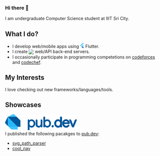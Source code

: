 ### Hi there 👋

I am undergraduate Computer Science student at IIIT Sri City.

## What I do?

- I develop web/mobile apps using ![](assets/flutter.png) Flutter.
- I create <img src="https://raw.githubusercontent.com/konpa/devicon/master/icons/django/django-plain.svg" height=14 style="vertical-align: sub;"> web/API back-end servers.
- I occasionally participate in programming competetions on [codeforces]() and [codechef](https://www.codechef.com/users/masterashu).

## My Interests

I love checking out new frameworks/languages/tools.

## Showcases

![](assets/pub.dev.png)  
I published the following pacakges to [pub.dev](https://pub.dev):

- [svg_path_parser](https://github.com/masterashu/svg_path_parser)
- [cool_nav](https://github.com/masterashu/flutter_cool_nav)

<!--
**masterashu/masterashu** is a ✨ _special_ ✨ repository because its `README.md` (this file) apddpears on your GitHub profile.

Here are some ideas to get you started:

- 🔭 I’m currently working on ...
- 🌱 I’m currently learning ...
- 👯 I’m looking to collaborate on ...
- 🤔 I’m looking for help with ...
- 💬 Ask me about ...
- 📫 How to reach me: ...
- 😄 Pronouns: ...
- ⚡ Fun fact: ...
-->
